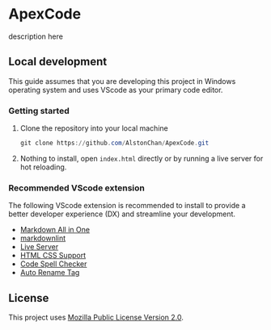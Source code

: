 # ApexCode

description here

## Local development

This guide assumes that you are developing this project in Windows operating system and uses VScode as your primary code editor.

### Getting started

1. Clone the repository into your local machine

    ```powershell
    git clone https://github.com/AlstonChan/ApexCode.git
    ```

2. Nothing to install, open `index.html` directly or by running a live server for hot reloading.

### Recommended VScode extension

The following VScode extension is recommended to install to provide a better developer experience (DX) and streamline your development.

- [Markdown All in One](https://marketplace.visualstudio.com/items?itemName=yzhang.markdown-all-in-one)
- [markdownlint](https://marketplace.visualstudio.com/items?itemName=DavidAnson.vscode-markdownlint)
- [Live Server](https://marketplace.visualstudio.com/items?itemName=ritwickdey.LiveServer)
- [HTML CSS Support](https://marketplace.visualstudio.com/items?itemName=ecmel.vscode-html-css)
- [Code Spell Checker](https://marketplace.visualstudio.com/items?itemName=streetsidesoftware.code-spell-checker)
- [Auto Rename Tag](https://marketplace.visualstudio.com/items?itemName=formulahendry.auto-rename-tag)

## License

This project uses [Mozilla Public License Version 2.0](https://www.mozilla.org/en-US/MPL/2.0/).